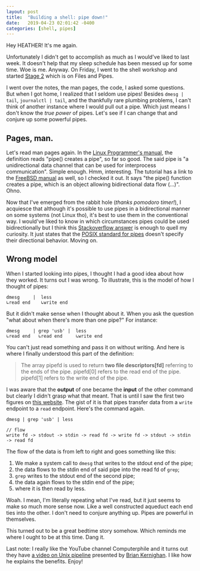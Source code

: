 ```yaml
---
layout: post
title:  "Building a shell: pipe down!"
date:   2019-04-23 02:01:42 -0400
categories: [shell, pipes]
---
```


Hey HEATHER! It's me again.

Unfortunately I didn't get to accomplish as much as I would've liked to last
week. It doesn't help that my sleep schedule has been messed up for some time.
Woe is me. Anyway. On Friday, I went to the shell workshop and started [Stage
2][gh-stage-2] which is on Files and Pipes.

I went over the notes, the man pages, the code, I asked some questions. But when
I got home, I realized that I seldom use pipes! Besides `dmesg | tail`,
`journalctl | tail`, and the thankfully rare plumbing problems, I can't think of
another instance where I would pull out a pipe. Which just means I don't know
the _true power_ of pipes. Let's see if I can change that and conjure up some
powerful pipes.

## Pages, man.
Let's read man pages again. In the [Linux Programmer's manual][man-pipe-linux],
the definition reads "pipe() creates a pipe", so far so good. The said pipe is
"a unidirectional data channel that can be used for interprocess communication".
Simple enough. Hmm, interesting. The tutorial has a link to the [FreeBSD
manual][man-pipe-fbsd] as well, so I checked it out. It says "the pipe()
function creates a pipe, which is an object allowing bidirectional data flow
(...)". Ohno.

Now that I've emerged from the rabbit hole (*thanks pomodoro timer!*), I
acquiesce that although it's possible to use pipes in a bidirectional manner on
some systems (not Linux tho), it's best to use them in the conventional way. I
would've liked to know in which circumstances pipes could be used
bidirectionally but I think this [Stackoverflow answer][SO-pipe-syscall] is
enough to quell my curiosity. It just states that the [POSIX standard for
pipes][man-pipe-posix] doesn't specify their directional behavior. Moving on.

## Wrong model
When I started looking into pipes, I thought I had a good idea about how they
worked. It turns out I was wrong. To illustrate, this is the model of how I
thought of pipes:

```
dmesg     |  less
↳read end    ↳write end
```

But it didn't make sense when I thought about it. When you ask the question
"what about when there's more than one pipe?" For instance:

```
dmesg     | grep 'usb' |  less
↳read end   ↳read end     ↳write end
```

You can't just read something and pass it on without writing. And here is where
I finally understood this part of the definition:
>The array pipefd is used to return **two file descriptors[fd]** referring to
>the ends of the pipe. pipefd[0] refers to the read end of the pipe. pipefd[1]
>refers to the write end of the pipe. 

I was aware that the **output** of one became the **input** of the other command
but clearly I didn't grasp what that meant. That is until I saw the first two
figures on [this website][notes-pipes]. The gist of it is that pipes transfer
data from a `write` endpoint to a `read` endpoint. Here's the command again.

```
dmesg | grep 'usb' | less

// flow
write fd -> stdout -> stdin -> read fd -> write fd -> stdout -> stdin -> read fd
```

The flow of the data is from left to right and goes something like this:

1. We make a system call to `dmesg` that writes to the stdout end of the pipe;
2. the data flows to the stdin end of said pipe into the read fd of `grep`;
3. `grep` writes to the stdout end of the second pipe;
4. the data again flows to the stdin end of the pipe;
5. where it is then read by less.

Woah. I mean, I'm literally repeating what I've read, but it just seems to make
so much more sense now. Like a well constructed aqueduct each end ties into the
other. I don't need to conjure anything up. Pipes are powerful in themselves.

This turned out to be a great bedtime story somehow. Which reminds me where I
ought to be at this time. Dang it.

Last note: I really like the YouTube channel Computerphile and it turns out they
have [a video on Unix pipeline][YT-computerphile-pipes] presented by [Brian
Kernighan][wiki-brian]. I like how he explains the benefits. Enjoy!

[gh-stage-2]: https://github.com/tokenrove/build-your-own-shell/blob/master/stage_2.md
[man-pipe-linux]: http://man7.org/linux/man-pages/man2/pipe.2.html
[man-pipe-fbsd]: https://www.freebsd.org/cgi/man.cgi?query=pipe&sektion=2&manpath=FreeBSD+11.1-RELEASE+and+Ports
[SO-pipe-syscall]: https://stackoverflow.com/questions/5385534/posix-pipe-syscall-in-freebsd-vs-linux
[man-pipe-posix]: http://pubs.opengroup.org/onlinepubs/9699919799/functions/pipe.html
[notes-pipes]: http://web.cse.ohio-state.edu/~mamrak.1/CIS762/pipes_lab_notes.html
[YT-computerphile-pipes]: https://www.youtube.com/watch?v=bKzonnwoR2I
[wiki-brian]: https://en.wikipedia.org/wiki/Brian_Kernighan

